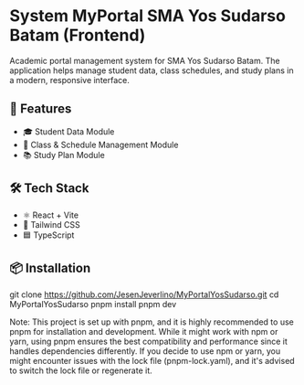 # System MyPortal SMA Yos Sudarso Batam (Frontend)

Academic portal management system for SMA Yos Sudarso Batam. The application helps manage student data, class schedules, and study plans in a modern, responsive interface.



## 🚀 Features

- 🎓 Student Data Module
- 🏫 Class & Schedule Management Module
- 📚 Study Plan Module



## 🛠️ Tech Stack

- ⚛️ React + Vite
- 💨 Tailwind CSS
- 🟦 TypeScript



## 📦 Installation

git clone https://github.com/JesenJeverlino/MyPortalYosSudarso.git
cd MyPortalYosSudarso
pnpm install
pnpm dev

Note: This project is set up with pnpm, and it is highly recommended to use pnpm for installation and development. While it might work with npm or yarn, using pnpm ensures the best compatibility and performance since it handles dependencies differently. If you decide to use npm or yarn, you might encounter issues with the lock file (pnpm-lock.yaml), and it's advised to switch the lock file or regenerate it.